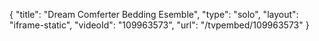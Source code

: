 {
    "title": "Dream Comferter Bedding Esemble",
    "type": "solo",
    "layout": "iframe-static",
    "videoId": "109963573",
    "url": "\/tvpembed\/109963573"
}